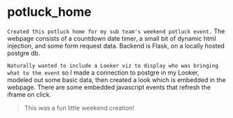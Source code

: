 # potluck_home

`Created this potluck home for my sub team's weekend potluck event.` The webpage consists of a countdown date timer, a small bit of dynamic html injection, and some form request data. Backend is Flask, on a locally hosted postgre db.

`Naturally wanted to include a Looker viz to display who was bringing what to the event` so I made a connection to postgre in my Looker, modeled out some basic data, then created a look which is embedded in the webpage. There are some embedded javascript events that refresh the iframe on click.

>This was a fun little weekend creation!
